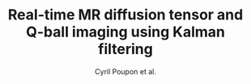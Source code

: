 ---
cat: gaia
subcat: architecture
bestof: false
author: Cyril Poupon et al.
title: Real-time MR diffusion tensor and Q-ball imaging using Kalman filtering
journal: Med Image Anal
year: 2008
type: article
---